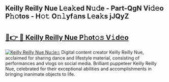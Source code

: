 ## Keilly Reilly Nue L𝚎a𝚔ed N𝚞𝚍e - Part-QgN Vi𝚍𝚎o P𝚑𝚘tos - H𝚘𝚝 O𝚗𝚕yf𝚊ns L𝚎a𝚔s jJQyZ

# <h2><a href="http://kf8cupi.oniu.top/?m=Keilly+Reilly+Nue">🔗👉 🔴 Keilly Reilly Nue P𝚑ot𝚘𝚜 V𝚒d𝚎o</a></h2>

[![Keilly Reilly Nue Nu𝚍e𝚜](https://i.imgur.com/0qMVB7G.gif)](http://kf8cupi.oniu.top/?m=Keilly+Reilly+Nue)
Digital content creator Keilly Reilly Nue, acclaimed for sharing dance and lifestyle material, consisting of performances and vlogs on social media. Brilliant puppeteer Keilly Reilly Nue, celebrated for their exceptional abilities and accomplishments in bringing inanimate objects to life.  
